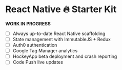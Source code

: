 React Native 🔥 Starter Kit
===

**WORK IN PROGRESS**

* [ ] Always up-to-date React Native scaffolding
* [ ] State management with ImmutableJS + Redux
* [ ] Auth0 authentication
* [ ] Google Tag Manager analytics
* [ ] HockeyApp beta deployment and crash reporting
* [ ] Code Push live updates
